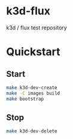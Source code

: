 # k3d-flux
k3d / flux test repository

# Quickstart
## Start
```bash
make k3d-dev-create
make -C images build
make bootstrap
```

## Stop
```bash
make k3d-dev-delete
```